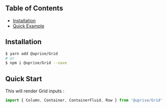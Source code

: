 ## Table of Contents

- [Installation](#installation)
- [Quick Example](#quick-start)

## Installation

```bash
$ yarn add @uprise/Grid 
# or
$ npm i @uprise/Grid --save
```

## Quick Start

This will render Grid inputs :

```javascript
import { Column, Container, ContainerFluid, Row } from '@uprise/Grid'
```
